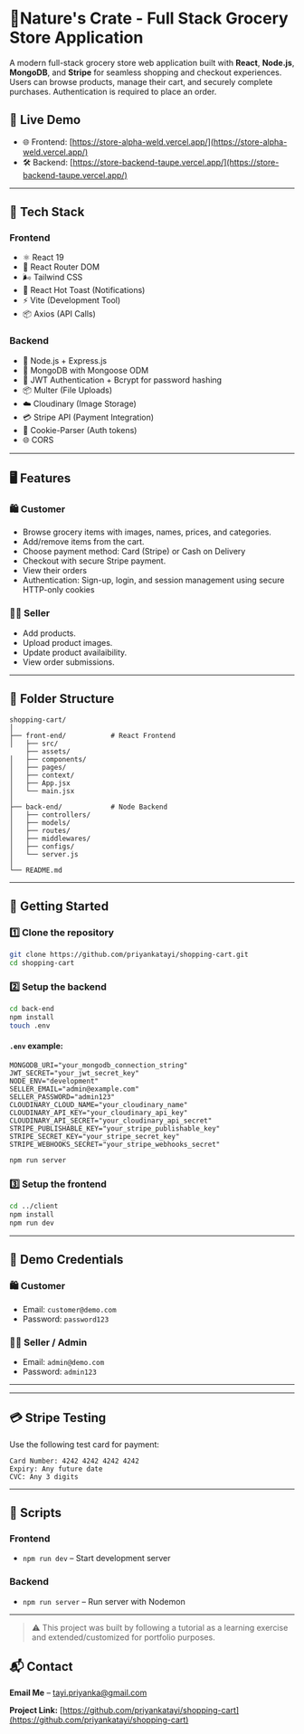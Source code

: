 
# 🛒Nature's Crate - Full Stack Grocery Store Application

A modern full-stack grocery store web application built with **React**, **Node.js**, **MongoDB**, and **Stripe** for seamless shopping and checkout experiences.
Users can browse products, manage their cart, and securely complete purchases. Authentication is required to place an order.


## 🔗 Live Demo

- 🌐 Frontend: [https://store-alpha-weld.vercel.app/](https://store-alpha-weld.vercel.app/)
- 🛠 Backend: [https://store-backend-taupe.vercel.app/](https://store-backend-taupe.vercel.app/)

---

## 🔧 Tech Stack

### Frontend
- ⚛️ React 19
- 🧭 React Router DOM
- 🌬 Tailwind CSS
- 🍞 React Hot Toast (Notifications)
- ⚡️ Vite (Development Tool)
- 📦 Axios (API Calls)

### Backend
- 🧠 Node.js + Express.js
- 🍃 MongoDB with Mongoose ODM
- 🔐 JWT Authentication + Bcrypt for password hashing
- 📦 Multer (File Uploads)
- ☁️ Cloudinary (Image Storage)
- 💳 Stripe API (Payment Integration)
- 🍪 Cookie-Parser (Auth tokens)
- 🌐 CORS

---

## 🖥️ Features

### 🛍️ Customer
- Browse grocery items with images, names, prices, and categories.
- Add/remove items from the cart.
- Choose payment method: Card (Stripe) or Cash on Delivery
- Checkout with secure Stripe payment.
- View their orders
- Authentication: Sign-up, login, and session management using secure HTTP-only cookies

### 🧑‍🍳 Seller
- Add products.
- Upload product images.
- Update product availaibility.
- View order submissions.

---

## 📂 Folder Structure

```
shopping-cart/
│
├── front-end/           # React Frontend
│   ├── src/
    ├── assets/
│   ├── components/
│   ├── pages/
│   ├── context/
│   ├── App.jsx
│   └── main.jsx
│
├── back-end/            # Node Backend
│   ├── controllers/
│   ├── models/
│   ├── routes/
│   ├── middlewares/
│   ├── configs/
│   └── server.js
│
└── README.md
```

---

## 🚀 Getting Started

### 1️⃣ Clone the repository

```bash
git clone https://github.com/priyankatayi/shopping-cart.git
cd shopping-cart
```

### 2️⃣ Setup the backend

```bash
cd back-end
npm install
touch .env
```

#### `.env` example:

```
MONGODB_URI="your_mongodb_connection_string"
JWT_SECRET="your_jwt_secret_key"
NODE_ENV="development"
SELLER_EMAIL="admin@example.com"
SELLER_PASSWORD="admin123"
CLOUDINARY_CLOUD_NAME="your_cloudinary_name"
CLOUDINARY_API_KEY="your_cloudinary_api_key"
CLOUDINARY_API_SECRET="your_cloudinary_api_secret"
STRIPE_PUBLISHABLE_KEY="your_stripe_publishable_key"
STRIPE_SECRET_KEY="your_stripe_secret_key"
STRIPE_WEBHOOKS_SECRET="your_stripe_webhooks_secret"
```

```bash
npm run server
```

### 3️⃣ Setup the frontend

```bash
cd ../client
npm install
npm run dev
```

---
## 🔐 Demo Credentials

### 🛍️ Customer
- Email: `customer@demo.com`
- Password: `password123`

### 🧑‍🍳 Seller / Admin
- Email: `admin@demo.com`
- Password: `admin123`
---

---

## 💳 Stripe Testing

Use the following test card for payment:

```
Card Number: 4242 4242 4242 4242
Expiry: Any future date
CVC: Any 3 digits
```

---

## 📌 Scripts

### Frontend

- `npm run dev` – Start development server

### Backend

- `npm run server` – Run server with Nodemon

---

> ⚠️ This project was built by following a tutorial as a learning exercise and extended/customized for portfolio purposes.

## 📬 Contact

**Email Me** – [tayi.priyanka@gmail.com](mailto:tayi.priyanka@gmail.com)

**Project Link:** [https://github.com/priyankatayi/shopping-cart](https://github.com/priyankatayi/shopping-cart)
